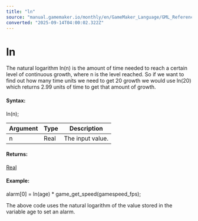 ```yaml
---
title: "ln"
source: "manual.gamemaker.io/monthly/en/GameMaker_Language/GML_Reference/Maths_And_Numbers/Number_Functions/ln.htm"
converted: "2025-09-14T04:00:02.322Z"
---
```


# ln

The natural logarithm ln(n) is the amount of time needed to reach a certain level of continuous growth, where n is the level reached. So if we want to find out how many time units we need to get 20 growth we would use ln(20) which returns 2.99 units of time to get that amount of growth.

#### Syntax:

ln(n);

| Argument | Type | Description |
| --- | --- | --- |
| n | Real | The input value. |

#### Returns:

[Real](../../../GML_Overview/Data_Types.md)

#### Example:

alarm\[0\] = ln(age) \* game\_get\_speed(gamespeed\_fps);

The above code uses the natural logarithm of the value stored in the variable age to set an alarm.